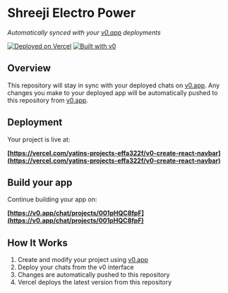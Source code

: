 # Shreeji Electro Power

*Automatically synced with your [v0.app](https://v0.app) deployments*

[![Deployed on Vercel](https://img.shields.io/badge/Deployed%20on-Vercel-black?style=for-the-badge&logo=vercel)](https://vercel.com/yatins-projects-effa322f/v0-create-react-navbar)
[![Built with v0](https://img.shields.io/badge/Built%20with-v0.app-black?style=for-the-badge)](https://v0.app/chat/projects/001pHQC8fpF)

## Overview

This repository will stay in sync with your deployed chats on [v0.app](https://v0.app).
Any changes you make to your deployed app will be automatically pushed to this repository from [v0.app](https://v0.app).

## Deployment

Your project is live at:

**[https://vercel.com/yatins-projects-effa322f/v0-create-react-navbar](https://vercel.com/yatins-projects-effa322f/v0-create-react-navbar)**

## Build your app

Continue building your app on:

**[https://v0.app/chat/projects/001pHQC8fpF](https://v0.app/chat/projects/001pHQC8fpF)**

## How It Works

1. Create and modify your project using [v0.app](https://v0.app)
2. Deploy your chats from the v0 interface
3. Changes are automatically pushed to this repository
4. Vercel deploys the latest version from this repository
